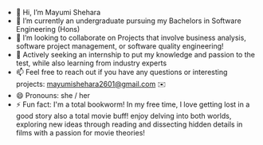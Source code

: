 - 👋 Hi, I’m Mayumi Shehara
- 🌱 I’m currently an undergraduate pursuing my Bachelors in Software Engineering (Hons)
- 💞️ I’m looking to collaborate on Projects that involve business analysis, software project management, or software quality engineering!
- 🚀 Actively seeking an internship  to put my knowledge and passion to the test, while also learning from industry experts 
- 📫 Feel free to reach out if you have any questions or interesting projects: mayumishehara2601@gmail.com  ✉️
- 😄 Pronouns: she / her 
- ⚡ Fun fact:  I'm a total bookworm! In my free time, I love getting lost in a good story also a total movie buff! enjoy delving into both worlds,
exploring new ideas through reading and dissecting hidden details in films with a passion for movie theories!

<!---
mayucodes/mayucodes is a ✨ special ✨ repository because its `README.md` (this file) appears on your GitHub profile.
You can click the Preview link to take a look at your changes.
--->
